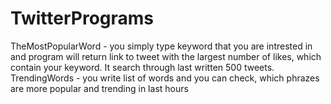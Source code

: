 # TwitterPrograms
TheMostPopularWord - you simply type keyword that you are intrested in and program will return link to tweet with the largest number of likes, which contain your keyword. It search through last written 500 tweets.
TrendingWords - you write list of words and you can check, which phrazes are more popular and trending in last hours
